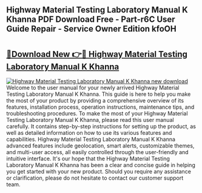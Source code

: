 ## Highway Material Testing Laboratory Manual K Khanna PDF Download Free - Part-r6C User Guide Repair - Service Owner Edition kfoOH

# <h2><a href="http://bc6448.oget.top/?id=Highway+Material+Testing+Laboratory+Manual+K+Khanna">🔗Download New 👉🔴 Highway Material Testing Laboratory Manual K Khanna</a></h2>

[![Highway Material Testing Laboratory Manual K Khanna new download](https://i.imgur.com/5g1atiW.png)](http://bc6448.oget.top/?id=Highway+Material+Testing+Laboratory+Manual+K+Khanna)
Welcome to the user manual for your newly arrived Highway Material Testing Laboratory Manual K Khanna. This guide is here to help you make the most of your product by providing a comprehensive overview of its features, installation process, operation instructions, maintenance tips, and troubleshooting procedures. To make the most of your Highway Material Testing Laboratory Manual K Khanna, please read this user manual carefully. It contains step-by-step instructions for setting up the product, as well as detailed information on how to use its various features and capabilities. Highway Material Testing Laboratory Manual K Khanna advanced features include geolocation, smart alerts, customizable themes, and multi-user access, all easily controlled through the user-friendly and intuitive interface. It's our hope that the Highway Material Testing Laboratory Manual K Khanna has been a clear and concise guide in helping you get started with your new product. Should you require any assistance or clarification, please do not hesitate to contact our customer support team.
